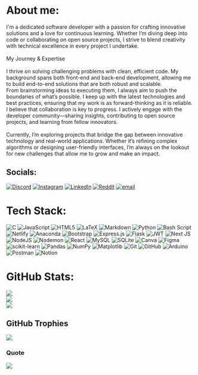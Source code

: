 # About me:
I'm a dedicated software developer with a passion for crafting innovative solutions and a love for continuous learning. Whether I’m diving deep into code or collaborating on open source projects, I strive to blend creativity with technical excellence in every project I undertake.<br><br>My Journey & Expertise<br><br>I thrive on solving challenging problems with clean, efficient code. My background spans both front-end and back-end development, allowing me to build end-to-end solutions that are both robust and scalable.<br>From brainstorming ideas to executing them, I always aim to push the boundaries of what’s possible. I keep up with the latest technologies and best practices, ensuring that my work is as forward-thinking as it is reliable.<br>I believe that collaboration is key to progress. I actively engage with the developer community—sharing insights, contributing to open source projects, and learning from fellow innovators.<br><br>Currently, I’m exploring projects that bridge the gap between innovative technology and real-world applications. Whether it’s refining complex algorithms or designing user-friendly interfaces, I’m always on the lookout for new challenges that allow me to grow and make an impact.


## Socials:
[![Discord](https://img.shields.io/badge/Discord-%237289DA.svg?logo=discord&logoColor=white)](https://discord.gg/_saint_pierre) [![Instagram](https://img.shields.io/badge/Instagram-%23E4405F.svg?logo=Instagram&logoColor=white)](https://instagram.com/p.i.err.e) [![LinkedIn](https://img.shields.io/badge/LinkedIn-%230077B5.svg?logo=linkedin&logoColor=white)](https://linkedin.com/in/pierre-mokili) [![Reddit](https://img.shields.io/badge/Reddit-%23FF4500.svg?logo=Reddit&logoColor=white)](https://reddit.com/user/Lit-Saint) [![email](https://img.shields.io/badge/Email-D14836?logo=gmail&logoColor=white)](mailto:kiaripierre0@gmail.com) 

# Tech Stack:
![C](https://img.shields.io/badge/c-%2300599C.svg?style=for-the-badge&logo=c&logoColor=white) ![JavaScript](https://img.shields.io/badge/javascript-%23323330.svg?style=for-the-badge&logo=javascript&logoColor=%23F7DF1E) ![HTML5](https://img.shields.io/badge/html5-%23E34F26.svg?style=for-the-badge&logo=html5&logoColor=white) ![LaTeX](https://img.shields.io/badge/latex-%23008080.svg?style=for-the-badge&logo=latex&logoColor=white) ![Markdown](https://img.shields.io/badge/markdown-%23000000.svg?style=for-the-badge&logo=markdown&logoColor=white) ![Python](https://img.shields.io/badge/python-3670A0?style=for-the-badge&logo=python&logoColor=ffdd54) ![Bash Script](https://img.shields.io/badge/bash_script-%23121011.svg?style=for-the-badge&logo=gnu-bash&logoColor=white) ![Netlify](https://img.shields.io/badge/netlify-%23000000.svg?style=for-the-badge&logo=netlify&logoColor=#00C7B7) ![Anaconda](https://img.shields.io/badge/Anaconda-%2344A833.svg?style=for-the-badge&logo=anaconda&logoColor=white) ![Bootstrap](https://img.shields.io/badge/bootstrap-%238511FA.svg?style=for-the-badge&logo=bootstrap&logoColor=white) ![Express.js](https://img.shields.io/badge/express.js-%23404d59.svg?style=for-the-badge&logo=express&logoColor=%2361DAFB) ![Flask](https://img.shields.io/badge/flask-%23000.svg?style=for-the-badge&logo=flask&logoColor=white) ![JWT](https://img.shields.io/badge/JWT-black?style=for-the-badge&logo=JSON%20web%20tokens) ![Next JS](https://img.shields.io/badge/Next-black?style=for-the-badge&logo=next.js&logoColor=white) ![NodeJS](https://img.shields.io/badge/node.js-6DA55F?style=for-the-badge&logo=node.js&logoColor=white) ![Nodemon](https://img.shields.io/badge/NODEMON-%23323330.svg?style=for-the-badge&logo=nodemon&logoColor=%BBDEAD) ![React](https://img.shields.io/badge/react-%2320232a.svg?style=for-the-badge&logo=react&logoColor=%2361DAFB) ![MySQL](https://img.shields.io/badge/mysql-4479A1.svg?style=for-the-badge&logo=mysql&logoColor=white) ![SQLite](https://img.shields.io/badge/sqlite-%2307405e.svg?style=for-the-badge&logo=sqlite&logoColor=white) ![Canva](https://img.shields.io/badge/Canva-%2300C4CC.svg?style=for-the-badge&logo=Canva&logoColor=white) ![Figma](https://img.shields.io/badge/figma-%23F24E1E.svg?style=for-the-badge&logo=figma&logoColor=white) ![scikit-learn](https://img.shields.io/badge/scikit--learn-%23F7931E.svg?style=for-the-badge&logo=scikit-learn&logoColor=white) ![Pandas](https://img.shields.io/badge/pandas-%23150458.svg?style=for-the-badge&logo=pandas&logoColor=white) ![NumPy](https://img.shields.io/badge/numpy-%23013243.svg?style=for-the-badge&logo=numpy&logoColor=white) ![Matplotlib](https://img.shields.io/badge/Matplotlib-%23ffffff.svg?style=for-the-badge&logo=Matplotlib&logoColor=black) ![Git](https://img.shields.io/badge/git-%23F05033.svg?style=for-the-badge&logo=git&logoColor=white) ![GitHub](https://img.shields.io/badge/github-%23121011.svg?style=for-the-badge&logo=github&logoColor=white) ![Arduino](https://img.shields.io/badge/-Arduino-00979D?style=for-the-badge&logo=Arduino&logoColor=white) ![Postman](https://img.shields.io/badge/Postman-FF6C37?style=for-the-badge&logo=postman&logoColor=white) ![Notion](https://img.shields.io/badge/Notion-%23000000.svg?style=for-the-badge&logo=notion&logoColor=white)
# GitHub Stats:
![](https://github-readme-stats.vercel.app/api?username=sanepierr&theme=radical&hide_border=true&include_all_commits=true&count_private=true)<br/>
![](https://nirzak-streak-stats.vercel.app/?user=sanepierr&theme=radical&hide_border=true)<br/>
![](https://github-readme-stats.vercel.app/api/top-langs/?username=sanepierr&theme=radical&hide_border=true&include_all_commits=true&count_private=true&layout=compact)

## GitHub Trophies
![](https://github-profile-trophy.vercel.app/?username=sanepierr&theme=radical&no-frame=true&no-bg=false&margin-w=4)

### Quote
![](https://quotes-github-readme.vercel.app/api?type=horizontal&theme=radical)
